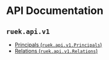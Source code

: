 # API Documentation

## `ruek.api.v1`

* [Principals (`ruek.api.v1.Principals`)](v1/principals.md)
* [Relations (`ruek.api.v1.Relations`)](v1/relations.md)
